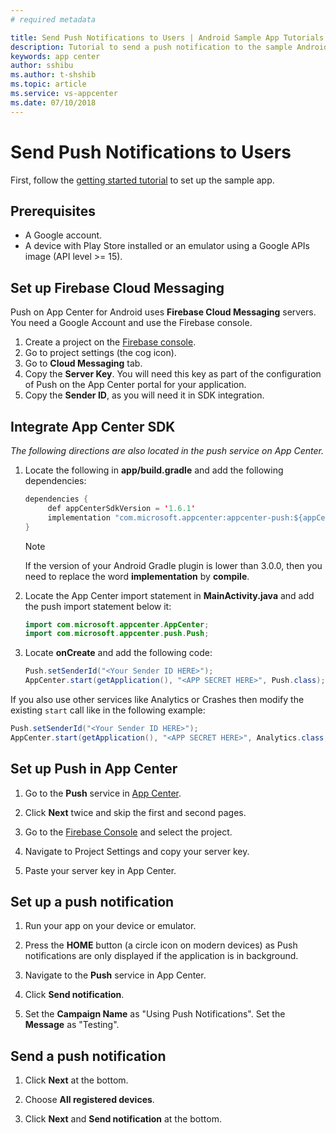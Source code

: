 ```yaml
---
# required metadata

title: Send Push Notifications to Users | Android Sample App Tutorials
description: Tutorial to send a push notification to the sample Android app.
keywords: app center
author: sshibu
ms.author: t-shshib
ms.topic: article
ms.service: vs-appcenter
ms.date: 07/10/2018
---
```


# Send Push Notifications to Users

First, follow the [getting started tutorial](getting-started.md) to set up the sample app.

## Prerequisites

- A Google account.
- A device with Play Store installed or an emulator using a Google APIs image (API level >= 15).

## Set up Firebase Cloud Messaging

Push on App Center for Android uses **Firebase Cloud Messaging** servers.
You need a Google Account and use the Firebase console.

1. Create a project on the [Firebase console](https://console.firebase.google.com/).
2. Go to project settings (the cog icon).
3. Go to **Cloud Messaging** tab.
4. Copy the **Server Key**. You will need this key as part of the configuration of Push on the App Center portal for your application.
5. Copy the **Sender ID**, as you will need it in SDK integration.

## Integrate App Center SDK

*The following directions are also located in the push service on App Center.*

1. Locate the following in **app/build.gradle** and add the following dependencies:

   ``` java
   dependencies {
        def appCenterSdkVersion = '1.6.1'
        implementation "com.microsoft.appcenter:appcenter-push:${appCenterSdkVersion}"
   }
   ```

   > [!NOTE]
   > If the version of your Android Gradle plugin is lower than 3.0.0, then you need to replace the word **implementation** by **compile**.

2. Locate the App Center import statement in **MainActivity.java** and add the push import statement below it:

   ```java
   import com.microsoft.appcenter.AppCenter;
   import com.microsoft.appcenter.push.Push;
   ```

3. Locate **onCreate** and add the following code:

   ```java
   Push.setSenderId("<Your Sender ID HERE>");
   AppCenter.start(getApplication(), "<APP SECRET HERE>", Push.class);
   ```

If you also use other services like Analytics or Crashes then modify the existing `start` call like in the following example:

```java
Push.setSenderId("<Your Sender ID HERE>");
AppCenter.start(getApplication(), "<APP SECRET HERE>", Analytics.class, Crashes.class, Push.class);
```

## Set up Push in App Center

1. Go to the **Push** service in [App Center](https://appcenter.ms/apps).

2. Click **Next** twice and skip the first and second pages.

3. Go to the [Firebase Console](https://console.firebase.google.com/) and select the project.

4. Navigate to Project Settings and copy your server key.

5. Paste your server key in App Center.

## Set up a push notification

1. Run your app on your device or emulator.

2. Press the **HOME** button (a circle icon on modern devices) as Push notifications are only displayed if the application is in background.

3. Navigate to the **Push** service in App Center.

4. Click **Send notification**.

5. Set the **Campaign Name** as "Using Push Notifications". Set the **Message** as "Testing".  

## Send a push notification

1. Click **Next** at the bottom.

2. Choose **All registered devices**.

3. Click **Next** and **Send notification** at the bottom.
